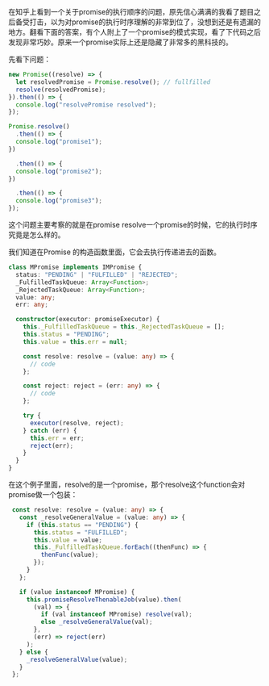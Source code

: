 在知乎上看到一个关于promise的执行顺序的问题，原先信心满满的我看了题目之后备受打击，以为对promise的执行时序理解的非常到位了，没想到还是有遗漏的地方。翻看下面的答案，有个人附上了一个promise的模式实现，看了下代码之后发现非常巧妙。原来一个promise实际上还是隐藏了非常多的黑科技的。

先看下问题：

```js
new Promise((resolve) => {
  let resolvedPromise = Promise.resolve(); // fullfilled
  resolve(resolvedPromise);
}).then(() => {
  console.log("resolvePromise resolved");
});

Promise.resolve()
  .then(() => {
  console.log("promise1");
})

  .then(() => {
  console.log("promise2");
})

  .then(() => {
  console.log("promise3");
});
```

这个问题主要考察的就是在promise resolve一个promise的时候，它的执行时序究竟是怎么样的。

我们知道在Promise 的构造函数里面，它会去执行传递进去的函数。

```typescript
class MPromise implements IMPromise {
  status: "PENDING" | "FULFILLED" | "REJECTED";
  _FulfilledTaskQueue: Array<Function>;
  _RejectedTaskQueue: Array<Function>;
  value: any;
  err: any;

  constructor(executor: promiseExecutor) {
    this._FulfilledTaskQueue = this._RejectedTaskQueue = [];
    this.status = "PENDING";
    this.value = this.err = null;

    const resolve: resolve = (value: any) => {
      // code
    };

    const reject: reject = (err: any) => {
      // code
    };

    try {
      executor(resolve, reject);
    } catch (err) {
      this.err = err;
      reject(err);
    }
  }
}

```

在这个例子里面，resolve的是一个promise，那个resolve这个function会对promise做一个包装：

```typescript
 const resolve: resolve = (value: any) => {
   const _resolveGeneralValue = (value: any) => {
     if (this.status == "PENDING") {
       this.status = "FULFILLED";
       this.value = value;
       this._FulfilledTaskQueue.forEach((thenFunc) => {
         thenFunc(value);
       });
     }
   };

   if (value instanceof MPromise) {
     this.promiseResolveThenableJob(value).then(
       (val) => {
         if (val instanceof MPromise) resolve(val);
         else _resolveGeneralValue(val);
       },
       (err) => reject(err)
     );
   } else {
     _resolveGeneralValue(value);
   }
 };
```


